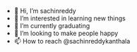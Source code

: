 - 👋 Hi, I’m sachinreddy
- 👀 I’m interested in learning new things 
- 🌱 I’m currently graduating 
- 💞️ I’m looking to make people happy 
- 📫 How to reach @sachinreddykanthala

<!---
1234sachinreddy/1234sachinreddy is a ✨ special ✨ repository because its `README.md` (this file) appears on your GitHub profile.
You can click the Preview link to take a look at your changes.
--->
